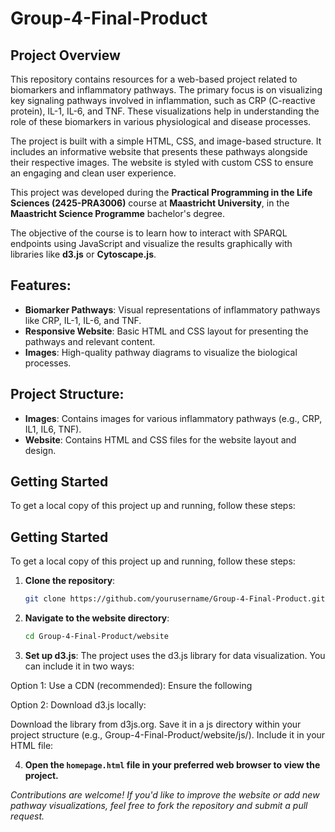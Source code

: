 # Group-4-Final-Product

## Project Overview

This repository contains resources for a web-based project related to biomarkers and inflammatory pathways. The primary focus is on visualizing key signaling pathways involved in inflammation, such as CRP (C-reactive protein), IL-1, IL-6, and TNF. These visualizations help in understanding the role of these biomarkers in various physiological and disease processes.

The project is built with a simple HTML, CSS, and image-based structure. It includes an informative website that presents these pathways alongside their respective images. The website is styled with custom CSS to ensure an engaging and clean user experience.

This project was developed during the **Practical Programming in the Life Sciences (2425-PRA3006)** course at **Maastricht University**, in the **Maastricht Science Programme** bachelor's degree. 

The objective of the course is to learn how to interact with SPARQL endpoints using JavaScript and visualize the results graphically with libraries like **d3.js** or **Cytoscape.js**.

## Features:
- **Biomarker Pathways**: Visual representations of inflammatory pathways like CRP, IL-1, IL-6, and TNF.
- **Responsive Website**: Basic HTML and CSS layout for presenting the pathways and relevant content.
- **Images**: High-quality pathway diagrams to visualize the biological processes.

## Project Structure:
- **Images**: Contains images for various inflammatory pathways (e.g., CRP, IL1, IL6, TNF).
- **Website**: Contains HTML and CSS files for the website layout and design.

## Getting Started

To get a local copy of this project up and running, follow these steps:

## Getting Started

To get a local copy of this project up and running, follow these steps:

1. **Clone the repository**:
   ```bash
   git clone https://github.com/yourusername/Group-4-Final-Product.git
   ```

2. **Navigate to the website directory**:
   ```bash
   cd Group-4-Final-Product/website
   ```

3. **Set up d3.js**: 
The project uses the d3.js library for data visualization. You can include it in two ways:

Option 1: Use a CDN (recommended): Ensure the following <script> tag is included in the <head> section of your HTML file:
<script src="https://d3js.org/d3.v6.min.js"></script>

Option 2: Download d3.js locally:

Download the library from d3js.org.
Save it in a js directory within your project structure (e.g., Group-4-Final-Product/website/js/).
Include it in your HTML file:
<script src="js/d3.v6.min.js"></script>
   
4. **Open the `homepage.html` file in your preferred web browser to view the project.**

*Contributions are welcome! If you'd like to improve the website or add new pathway visualizations, feel free to fork the repository and submit a pull request.*
